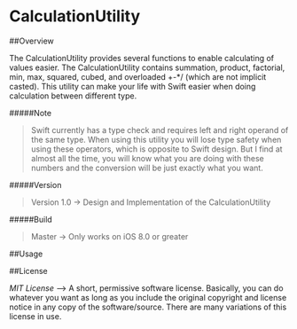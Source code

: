 # CalculationUtility

##Overview

The CalculationUtility provides several functions to enable calculating of values easier. The CalculationUtility contains summation, product, factorial, min, max, squared, cubed, and overloaded +-*/ (which are not implicit casted). This utility can make your life with Swift easier when doing calculation between different type.

#####Note
>Swift currently has a type check and requires left and right operand of the same type. When using this utility you will lose type safety when using these operators, which is opposite to Swift design. But I find at almost all the time, you will know what you are doing with these numbers and the conversion will be just exactly what you want.

#####Version
>Version 1.0 -> Design and Implementation of the CalculationUtility 

#####Build
>Master -> Only works on iOS 8.0 or greater

##Usage



##License

*MIT License* --> A short, permissive software license. Basically, you can do whatever you want as long as you include the original copyright and license notice in any copy of the software/source.  There are many variations of this license in use.
